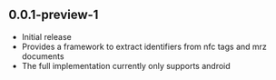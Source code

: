 ## 0.0.1-preview-1
* Initial release
* Provides a framework to extract identifiers from nfc tags and mrz documents
* The full implementation currently only supports android
